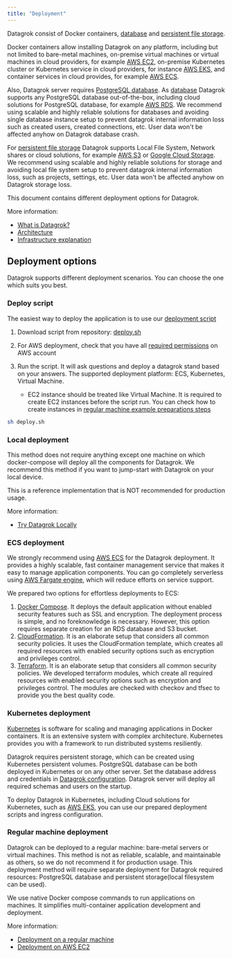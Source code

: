 ```yaml
---
title: "Deployment"
---
```


Datagrok consist of Docker containers, [database](infrastructure.md#database)
and [persistent file storage](infrastructure.md#storage).

Docker containers allow installing Datagrok on any platform, including but not limited to bare-metal machines,
on-premise virtual machines or virtual machines in cloud providers, for example [AWS EC2](https://aws.amazon.com/ec2/),
on-premise Kubernetes cluster or Kubernetes service in cloud providers, for
instance [AWS EKS](https://aws.amazon.com/eks/), and container services in cloud provides, for
example [AWS ECS](https://aws.amazon.com/ecs/).

Also, Datagrok server requires [PostgreSQL database](infrastructure.md#database).
As [database](infrastructure.md#database)
Datagrok supports any PostgreSQL database out-of-the-box, including cloud solutions for PostgreSQL database, for
example [AWS RDS](https://aws.amazon.com/rds/). We recommend using scalable and highly reliable solutions for databases
and avoiding single database instance setup to prevent datagrok internal information loss such as created users, created
connections, etc. User data won't be affected anyhow on Datagrok database crash.

For [persistent file storage](infrastructure.md#storage) Datagrok supports Local File System, Network shares or cloud
solutions, for example [AWS S3](https://aws.amazon.com/s3/) or [Google Cloud Storage](https://cloud.google.com/storage).
We recommend using scalable and highly reliable solutions for storage and avoiding local file system setup to prevent
datagrok internal information loss, such as projects, settings, etc. User data won't be affected anyhow on Datagrok
storage loss.

This document contains different deployment options for Datagrok.

More information:

* [What is Datagrok?](../../home.md)
* [Architecture](architecture.md)
* [Infrastructure explanation](infrastructure.md)

## Deployment options

Datagrok supports different deployment scenarios. You can choose the one which suits you best.

### Deploy script

The easiest way to deploy the application is to use
our [deployment script](https://github.com/datagrok-ai/public/blob/master/help/develop/admin/deploy/deploy.sh)

1. Download script from
   repository: [deploy.sh](https://raw.githubusercontent.com/datagrok-ai/public/master/help/develop/admin/deploy/deploy.sh)
2. For AWS deployment, check that you have
   all [required permissions](https://github.com/datagrok-ai/public/blob/master/help/develop/admin/deploy/iam.list)
   on AWS account
3. Run the script. It will ask questions and deploy a datagrok stand based on your answers. The supported deployment
   platform:
   ECS, Kubernetes, Virtual Machine.

   * EC2 instance should be treated like Virtual Machine. It is required to create EC2 instances before the script run.
     You can check how to create instances
     in [regular machine example preparations steps](deploy-regular.md#preparations)

```bash
sh deploy.sh
```

### Local deployment

This method does not require anything except one machine on which docker-compose will deploy all the components for
Datagrok. We recommend this method if you want to jump-start with Datagrok on your local device.

This is a reference implementation that is NOT recommended for production usage.

More information:

* [Try Datagrok Locally](docker-compose.md)

### ECS deployment

We strongly recommend using [AWS ECS](https://aws.amazon.com/ecs/) for the Datagrok deployment. It provides a highly
scalable, fast container management service that makes it easy to manage application components. You can go completely
serverless using [AWS Fargate engine](https://aws.amazon.com/fargate/), which will reduce efforts on service support.

We prepared two options for effortless deployments to ECS:

1. [Docker Compose](deploy-amazon-ecs.md). It deploys the default application without enabled security features such as
   SSL and encryption. The deployment process is simple, and no foreknowledge is necessary. However, this option
   requires separate creation for an RDS database and S3 bucket.
2. [CloudFormation](deploy-amazon-cloudformation.md). It is an elaborate setup that considers all common security
   policies. It uses the CloudFormation template, which creates all required resources with enabled security options
   such as encryption and privileges control.
3. [Terraform](deploy-amazon-terraform.md). It is an elaborate setup that considers all common security
   policies. We developed terraform modules, which create all required resources with enabled security options
   such as encryption and privileges control. The modules are checked with checkov and tfsec to provide you the best
   quality code.

### Kubernetes deployment

[Kubernetes](https://kubernetes.io/) is software for scaling and managing applications in Docker containers. It is an
extensive system with complex architecture. Kubernetes provides you with a framework to run distributed systems
resiliently.

Datagrok requires persistent storage, which can be created using Kubernetes persistent volumes. PostgreSQL database can
be both deployed in Kubernetes or on any other server. Set the database address and credentials
in [Datagrok configuration](configuration.md). Datagrok server will deploy all required schemas and users on the
startup.

To deploy Datagrok in Kubernetes, including Cloud solutions for Kubernetes, such
as [AWS EKS](https://aws.amazon.com/eks/), you can use our prepared deployment scripts and ingress configuration.

### Regular machine deployment

Datagrok can be deployed to a regular machine: bare-metal servers or virtual machines. This method is not as reliable,
scalable, and maintainable as others, so we do not recommend it for production usage. This deployment method will
require separate deployment for Datagrok required resources: PostgreSQL database and persistent storage(local filesystem
can be used).

We use native Docker compose commands to run applications on machines. It simplifies multi-container application
development and deployment.

More information:

* [Deployment on a regular machine](deploy-regular.md)
* [Deployment on AWS EC2](deploy-amazon-ec2.md)
